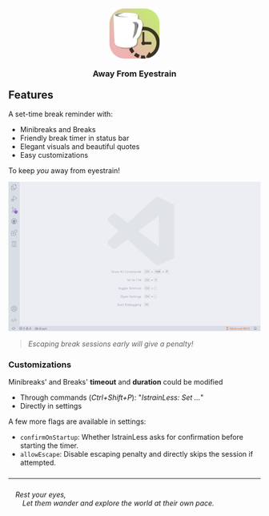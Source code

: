 <h3 align="center" style="margin-bottom: -10px">
	<img src="https://raw.githubusercontent.com/CarbonicSoda/vscode-istrainless/master/media/icon.png" width="100" alt="IstrainLess Icon">
	<p></p>
	Away From Eyestrain
</h3>

## Features

A set-time break reminder with:

-   Minibreaks and Breaks
-   Friendly break timer in status bar
-   Elegant visuals and beautiful quotes
-   Easy customizations

To keep _you_ away from eyestrain!

![SHOWCASE](https://github.com/CarbonicSoda/vscode-istrainless/blob/master/media/showcase.gif?raw=true)

> _Escaping break sessions early will give a penalty!_

### Customizations

Minibreaks' and Breaks' **timeout** and **duration** could be modified

-   Through commands (_Ctrl+Shift+P_): "_IstrainLess: Set ..._"
-   Directly in settings

A few more flags are available in settings:

-   `confirmOnStartup`: Whether IstrainLess asks for confirmation before starting the timer.
-   `allowEscape`: Disable escaping penalty and directly skips the session if attempted.

###

---

###

&emsp;_Rest your eyes,  
_&emsp;_&emsp;Let them wander and explore the world at their own pace._
